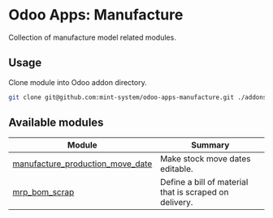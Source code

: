 # Odoo Apps: Manufacture

Collection of manufacture model related modules.

## Usage

Clone module into Odoo addon directory.

```bash
git clone git@github.com:mint-system/odoo-apps-manufacture.git ./addons/manufacture
```

## Available modules

| Module                                                                | Summary                                                |
| --------------------------------------------------------------------- | ------------------------------------------------------ |
| [manufacture_production_move_date](manufacture_production_move_date/) | Make stock move dates editable.                        |
| [mrp_bom_scrap](mrp_bom_scrap/)                                       | Define a bill of material that is scraped on delivery. |
